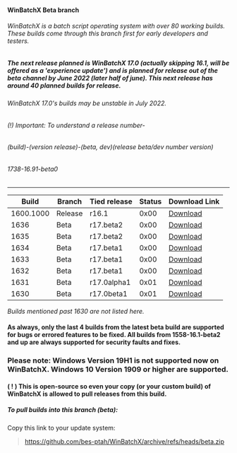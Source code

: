 #### WinBatchX Beta branch
###### WinBatchX is a batch script operating system with over 80 working builds. These builds come through this branch first for early developers and testers.

##### The next release planned is WinBatchX 17.0 (actually skipping 16.1, will be offered as a 'experience update') and is planned for release out of the beta channel by June 2022 (later half of june). This next release has around 40 planned builds for release.


###### WinBatchX 17.0's builds may be unstable in July 2022.

###### (!) Important: To understand a release number-

###### (build)-(version release)-(beta, dev)(release beta/dev number version)
###### 1738-16.91-beta0



***
Build | Branch | Tied release | Status | Download Link |
------|--------|--------------|--------|---------------|
1600.1000 | Release | r16.1 | 0x00 | [Download](https://github.com/bes-ptah/WinBatchX/releases/download/1601-16.1/WinBatchXr1600.1000.zip) |
1636 | Beta | r17.beta2 | 0x00 | [Download](https://github.com/bes-ptah/WinBatchX/releases/download/1632-17.0-dev/WinBatchXBuild1632.zip) |
1635 | Beta | r17.beta2 | 0x00 | [Download](https://github.com/bes-ptah/WinBatchX/releases/download/1632-17.0-dev/WinBatchXBuild1632.zip) |
1634 | Beta | r17.beta1 | 0x00 | [Download](https://github.com/bes-ptah/WinBatchX/releases/download/1632-17.0-dev/WinBatchXBuild1632.zip) |
1633 | Beta | r17.beta1 | 0x00 | [Download](https://github.com/bes-ptah/WinBatchX/releases/download/1632-17.0-dev/WinBatchXBuild1632.zip) |
1632 | Beta | r17.beta1 | 0x00 | [Download](https://github.com/bes-ptah/WinBatchX/releases/download/1632-17.0-dev/WinBatchXBuild1632.zip) |
1631 | Beta | r17.0alpha1 | 0x01 | [Download](https://github.com/bes-ptah/WinBatchX/releases/download/1632-17.0-dev/WinBatchXBuild1631.zip) |
1630 | Beta | r17.0beta1 | 0x01 | [Download](https://github.com/bes-ptah/WinBatchX/releases/download/1632-17.0-dev/WinBatchXBuild1630.zip) |

*Builds mentioned past 1630 are not listed here.*




#### As always, only the last 4 builds from the latest beta build are supported for bugs or errored features to be fixed. All builds from 1558-16.1-beta2 and up are always supported for security faults and fixes.

### Please note: Windows Version 19H1 is not supported now on WinBatchX. Windows 10 Version 1909 or higher are supported.

#### ( ! ) This is open-source so even your copy (or your custom build) of WinBatchX is allowed to pull releases from this build.

##### To pull builds into this branch (beta):

Copy this link to your update system:

> https://github.com/bes-ptah/WinBatchX/archive/refs/heads/beta.zip





